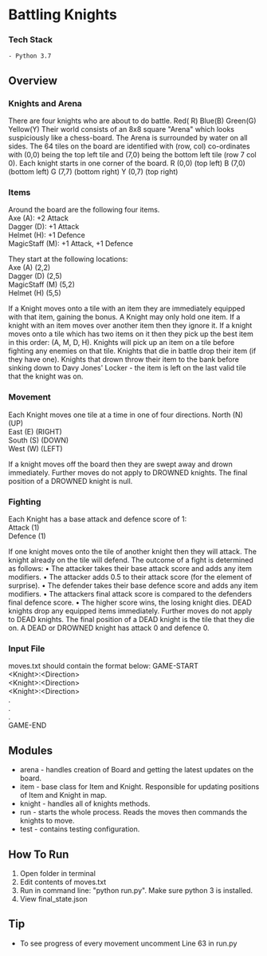
# Battling Knights
### Tech Stack
	- Python 3.7
## Overview
### Knights and Arena
There are four knights who are about to do battle. 
Red( R)
Blue(B)
Green(G)
Yellow(Y)
Their world consists of an 8x8 square "Arena" which looks suspiciously like a chess-board. The Arena is surrounded by water on all sides.
The 64 tiles on the board are identified with (row, col) co-ordinates with (0,0) being the top left tile and (7,0) being the bottom left tile (row 7 col 0).
Each knight starts in one corner of the board.
R (0,0) (top left)
B (7,0) (bottom left)
G (7,7) (bottom right)
Y (0,7) (top right)

### Items
Around the board are the following four items.<br>
Axe (A): +2 Attack<br>
Dagger (D): +1 Attack<br>
Helmet (H): +1 Defence<br>
MagicStaff (M): +1 Attack, +1 Defence<br>

They start at the following locations:<br>
Axe (A) (2,2)<br>
Dagger (D) (2,5)<br>
MagicStaff (M) (5,2)<br>
Helmet (H) (5,5)<br>

If a Knight moves onto a tile with an item they are immediately equipped with that item, gaining the bonus. A Knight may only hold one item. If a knight with an item moves over another item then they ignore it. If a knight moves onto a tile which has two items on it then they pick up the best item in this order: (A, M, D, H). Knights will pick up an item on a tile before fighting any enemies on that tile. Knights that die in battle drop their item (if they have one). Knights that drown throw their item to the bank before sinking down to Davy Jones' Locker - the item is left on the last valid tile that the knight was on.

### Movement
Each Knight moves one tile at a time in one of four directions.
North (N) (UP)<br>
East (E) (RIGHT)<br>
South (S) (DOWN)<br>
West (W) (LEFT)<br>

If a knight moves off the board then they are swept away and drown immediately. Further moves do not apply to DROWNED knights. The final position of a DROWNED knight is null.

### Fighting
Each Knight has a base attack and defence score of 1:<br>
Attack (1)<br>
Defence (1)<br>

If one knight moves onto the tile of another knight then they will attack. The knight already on the tile will defend.
The outcome of a fight is determined as follows:
• The attacker takes their base attack score and adds any item modifiers.
• The attacker adds 0.5 to their attack score (for the element of surprise).
• The defender takes their base defence score and adds any item modifiers.
• The attackers final attack score is compared to the defenders final defence score.
• The higher score wins, the losing knight dies.
DEAD knights drop any equipped items immediately. Further moves do not apply to DEAD knights. The final position of a DEAD knight is the tile that they die on.
A DEAD or DROWNED knight has attack 0 and defence 0.

### Input File
moves.txt should contain the format below:
GAME-START<br>
&lt;Knight>:&lt;Direction><br>
&lt;Knight>:&lt;Direction><br>
&lt;Knight>:&lt;Direction><br>
.<br>
.<br>
.<br>
GAME-END<br>

## Modules

 - arena - handles creation of Board and getting the latest updates on the board.
 - item - base class for Item and Knight. Responsible for updating positions of Item and Knight in map.
 - knight - handles all of knights methods.
 - run - starts the whole process. Reads the moves then commands the knights to move.
 - test  - contains testing configuration.

## How To Run
 1. Open folder in terminal
 2. Edit contents of moves.txt
 3. Run in command line: "python run.py". Make sure python 3 is installed.
 4. View final_state.json
 
## Tip
-	To see progress of every movement uncomment Line 63 in run.py
